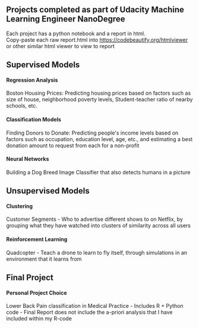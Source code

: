 ## Projects completed as part of Udacity Machine Learning Engineer NanoDegree
Each project has a python notebook and a report in html.  
Copy-paste each raw report.html into https://codebeautify.org/htmlviewer or other similar html viewer to view to report

## Supervised Models  
#### Regression Analysis  
Boston Housing Prices: Predicting housing prices based on factors such as size of house, neighborhood poverty levels, Student-teacher ratio of nearby schools, etc.  
#### Classification Models  
Finding Donors to Donate: Predicting people's income levels based on factors such as occupation, education level, age, etc., and estimating a best donation amount to request from each for a non-profit  
#### Neural Networks  
Building a Dog Breed Image Classifier that also detects humans in a picture  

## Unsupervised Models  
#### Clustering  
Customer Segments - Who to advertise different shows to on Netflix, by grouping what they have watched into clusters of similarity across all users 
#### Reinforcement Learning  
Quadcopter - Teach a drone to learn to fly itself, through  simulations in an environment that it learns from
  
## Final Project  
#### Personal Project Choice
Lower Back Pain classification in Medical Practice - Includes R + Python code - Final Report does not include the a-priori analysis that I have included within my R-code
